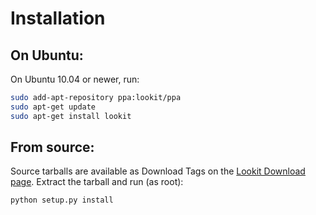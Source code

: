 # Installation

## On Ubuntu:
On Ubuntu 10.04 or newer, run:

```bash
sudo add-apt-repository ppa:lookit/ppa
sudo apt-get update
sudo apt-get install lookit
```

## From source:
Source tarballs are available as Download Tags on the [Lookit Download page](http://github.com/zachtib/lookit/downloads). Extract the tarball and run (as root):
```bash
python setup.py install
```

